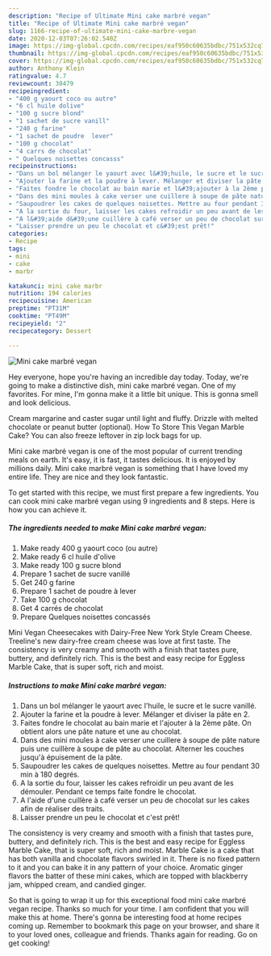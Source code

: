 ```yaml
---
description: "Recipe of Ultimate Mini cake marbré vegan"
title: "Recipe of Ultimate Mini cake marbré vegan"
slug: 1166-recipe-of-ultimate-mini-cake-marbre-vegan
date: 2020-12-03T07:26:02.540Z
image: https://img-global.cpcdn.com/recipes/eaf950c60635bdbc/751x532cq70/mini-cake-marbre-vegan-photo-principale-de-la-recette.jpg
thumbnail: https://img-global.cpcdn.com/recipes/eaf950c60635bdbc/751x532cq70/mini-cake-marbre-vegan-photo-principale-de-la-recette.jpg
cover: https://img-global.cpcdn.com/recipes/eaf950c60635bdbc/751x532cq70/mini-cake-marbre-vegan-photo-principale-de-la-recette.jpg
author: Anthony Klein
ratingvalue: 4.7
reviewcount: 30479
recipeingredient:
- "400 g yaourt coco ou autre"
- "6 cl huile dolive"
- "100 g sucre blond"
- "1 sachet de sucre vanill"
- "240 g farine"
- "1 sachet de poudre  lever"
- "100 g chocolat"
- "4 carrs de chocolat"
- " Quelques noisettes concasss"
recipeinstructions:
- "Dans un bol mélanger le yaourt avec l&#39;huile, le sucre et le sucre vanillé."
- "Ajouter la farine et la poudre à lever. Mélanger et diviser la pâte en 2."
- "Faites fondre le chocolat au bain marie et l&#39;ajouter à la 2ème pâte. On obtient alors une pâte nature et une au chocolat."
- "Dans des mini moules à cake verser une cuillere à soupe de pâte nature puis une cuillère à soupe de pâte au chocolat. Alterner les couches jusqu&#39;à épuisement de la pâte."
- "Saupoudrer les cakes de quelques noisettes. Mettre au four pendant 30 min à 180 degrés."
- "A la sortie du four, laisser les cakes refroidir un peu avant de les démouler. Pendant ce temps faite fondre le chocolat."
- "A l&#39;aide d&#39;une cuillère à café verser un peu de chocolat sur les cakes afin de réaliser des traits."
- "Laisser prendre un peu le chocolat et c&#39;est prêt!"
categories:
- Recipe
tags:
- mini
- cake
- marbr

katakunci: mini cake marbr 
nutrition: 194 calories
recipecuisine: American
preptime: "PT31M"
cooktime: "PT49M"
recipeyield: "2"
recipecategory: Dessert

---
```



![Mini cake marbré vegan](https://img-global.cpcdn.com/recipes/eaf950c60635bdbc/751x532cq70/mini-cake-marbre-vegan-photo-principale-de-la-recette.jpg)

Hey everyone, hope you're having an incredible day today. Today, we're going to make a distinctive dish, mini cake marbré vegan. One of my favorites. For mine, I'm gonna make it a little bit unique. This is gonna smell and look delicious.

Cream margarine and caster sugar until light and fluffy. Drizzle with melted chocolate or peanut butter (optional). How To Store This Vegan Marble Cake? You can also freeze leftover in zip lock bags for up.

Mini cake marbré vegan is one of the most popular of current trending meals on earth. It's easy, it is fast, it tastes delicious. It is enjoyed by millions daily. Mini cake marbré vegan is something that I have loved my entire life. They are nice and they look fantastic.


To get started with this recipe, we must first prepare a few ingredients. You can cook mini cake marbré vegan using 9 ingredients and 8 steps. Here is how you can achieve it.

<!--inarticleads1-->

##### The ingredients needed to make Mini cake marbré vegan:

1. Make ready 400 g yaourt coco (ou autre)
1. Make ready 6 cl huile d&#39;olive
1. Make ready 100 g sucre blond
1. Prepare 1 sachet de sucre vanillé
1. Get 240 g farine
1. Prepare 1 sachet de poudre à lever
1. Take 100 g chocolat
1. Get 4 carrés de chocolat
1. Prepare  Quelques noisettes concassés


Mini Vegan Cheesecakes with Dairy-Free New York Style Cream Cheese. Treeline&#39;s new dairy-free cream cheese was love at first taste. The consistency is very creamy and smooth with a finish that tastes pure, buttery, and definitely rich. This is the best and easy recipe for Eggless Marble Cake, that is super soft, rich and moist. 

<!--inarticleads2-->

##### Instructions to make Mini cake marbré vegan:

1. Dans un bol mélanger le yaourt avec l&#39;huile, le sucre et le sucre vanillé.
1. Ajouter la farine et la poudre à lever. Mélanger et diviser la pâte en 2.
1. Faites fondre le chocolat au bain marie et l&#39;ajouter à la 2ème pâte. On obtient alors une pâte nature et une au chocolat.
1. Dans des mini moules à cake verser une cuillere à soupe de pâte nature puis une cuillère à soupe de pâte au chocolat. Alterner les couches jusqu&#39;à épuisement de la pâte.
1. Saupoudrer les cakes de quelques noisettes. Mettre au four pendant 30 min à 180 degrés.
1. A la sortie du four, laisser les cakes refroidir un peu avant de les démouler. Pendant ce temps faite fondre le chocolat.
1. A l&#39;aide d&#39;une cuillère à café verser un peu de chocolat sur les cakes afin de réaliser des traits.
1. Laisser prendre un peu le chocolat et c&#39;est prêt!


The consistency is very creamy and smooth with a finish that tastes pure, buttery, and definitely rich. This is the best and easy recipe for Eggless Marble Cake, that is super soft, rich and moist. Marble Cake is a cake that has both vanilla and chocolate flavors swirled in it. There is no fixed pattern to it and you can bake it in any pattern of your choice. Aromatic ginger flavors the batter of these mini cakes, which are topped with blackberry jam, whipped cream, and candied ginger. 

So that is going to wrap it up for this exceptional food mini cake marbré vegan recipe. Thanks so much for your time. I am confident that you will make this at home. There's gonna be interesting food at home recipes coming up. Remember to bookmark this page on your browser, and share it to your loved ones, colleague and friends. Thanks again for reading. Go on get cooking!
